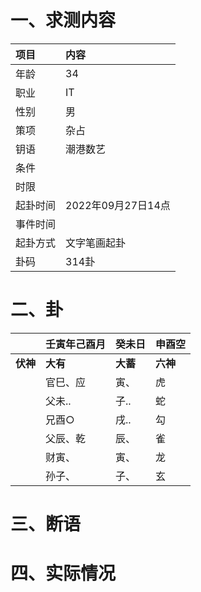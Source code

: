 # 一、求测内容
|项目|内容|
|:-|:-|
|年龄|34|
|职业|IT|
|性别|男|
|策项|杂占|
|钥语|潮港数艺|
|条件||
|时限||
|起卦时间|2022年09月27日14点|
|事件时间||
|起卦方式|文字笔画起卦|
|卦码|314卦|

# 二、卦
||壬寅年己酉月|癸未日|申酉空|
|:-|:-|:-|:-|
|**伏神**|**大有**|**大蓄**|**六神**|
||官巳、应|寅、|虎|
||父未..|子..|蛇|
||兄酉○|戌..|勾|
||父辰、乾|辰、|雀|
||财寅、|寅、|龙|
||孙子、|子、|玄|


# 三、断语

# 四、实际情况